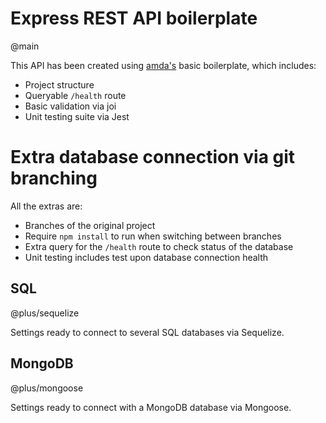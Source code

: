 # Express REST API boilerplate

@main

This API has been created using [amda's](https://github.com/amda-phd) basic boilerplate, which includes:

- Project structure
- Queryable `/health` route
- Basic validation via joi
- Unit testing suite via Jest

# Extra database connection via git branching

All the extras are:

- Branches of the original project
- Require `npm install` to run when switching between branches
- Extra query for the `/health` route to check status of the database
- Unit testing includes test upon database connection health

## SQL

@plus/sequelize

Settings ready to connect to several SQL databases via Sequelize.

## MongoDB

@plus/mongoose

Settings ready to connect with a MongoDB database via Mongoose.
